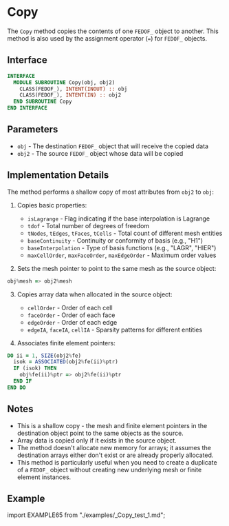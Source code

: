 # Copy

The `Copy` method copies the contents of one `FEDOF_` object to another. This method is also used by the assignment operator (`=`) for `FEDOF_` objects.

## Interface

```fortran
INTERFACE
  MODULE SUBROUTINE Copy(obj, obj2)
    CLASS(FEDOF_), INTENT(INOUT) :: obj
    CLASS(FEDOF_), INTENT(IN) :: obj2
  END SUBROUTINE Copy
END INTERFACE
```

## Parameters

- `obj` - The destination `FEDOF_` object that will receive the copied data
- `obj2` - The source `FEDOF_` object whose data will be copied

## Implementation Details

The method performs a shallow copy of most attributes from `obj2` to `obj`:

1. Copies basic properties:
   - `isLagrange` - Flag indicating if the base interpolation is Lagrange
   - `tdof` - Total number of degrees of freedom
   - `tNodes`, `tEdges`, `tFaces`, `tCells` - Total count of different mesh entities
   - `baseContinuity` - Continuity or conformity of basis (e.g., "H1")
   - `baseInterpolation` - Type of basis functions (e.g., "LAGR", "HIER")
   - `maxCellOrder`, `maxFaceOrder`, `maxEdgeOrder` - Maximum order values

2. Sets the mesh pointer to point to the same mesh as the source object:

```fortran
obj%mesh => obj2%mesh
```

3. Copies array data when allocated in the source object:
   - `cellOrder` - Order of each cell
   - `faceOrder` - Order of each face
   - `edgeOrder` - Order of each edge
   - `edgeIA`, `faceIA`, `cellIA` - Sparsity patterns for different entities

4. Associates finite element pointers:

```fortran
DO ii = 1, SIZE(obj2%fe)
  isok = ASSOCIATED(obj2%fe(ii)%ptr)
  IF (isok) THEN
    obj%fe(ii)%ptr => obj2%fe(ii)%ptr
  END IF
END DO
```

## Notes

- This is a shallow copy - the mesh and finite element pointers in the destination object point to the same objects as the source.
- Array data is copied only if it exists in the source object.
- The method doesn't allocate new memory for arrays; it assumes the destination arrays either don't exist or are already properly allocated.
- This method is particularly useful when you need to create a duplicate of a `FEDOF_` object without creating new underlying mesh or finite element instances.

## Example

import EXAMPLE65 from "./examples/_Copy_test_1.md";

<EXAMPLE65 />
